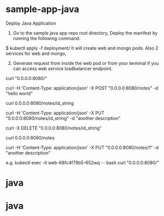 # sample-app-java
Deploy Java Application
1. Go to the sample java app repo root directory, Deploy the manifest by running the following command:


$ kubectl apply -f deployment/
 It will create web and mongo pods. Also 2 services for web and mongo,


2. Generate request from inside the web pod or from your terminal if you can access web service loadbalancer endpoint.


curl "0.0.0.0:8080/"

curl -H 'Content-Type: application/json' -X POST "0.0.0.0:8080/notes" -d "hello world"

curl 0.0.0.0:8080/notes/id_string

curl -H 'Content-Type: application/json' -X PUT "0.0.0.0:8080/notes/id_string" -d "another description"

curl  -X DELETE "0.0.0.0:8080/notes/id_string"

curl 0.0.0.0:8080/notes

curl -H 'Content-Type: application/json' -X PUT "0.0.0.0:8080/notes/1" -d "another description"

e.g. kubectl exec -it web-68fc4f79b5-652wq -- bash
curl "0.0.0.0:8080/"

# java
# java
